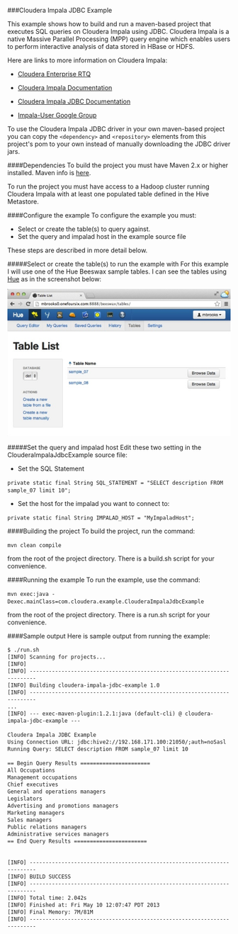 ###Cloudera Impala JDBC Example

This example shows how to build and run a maven-based project that executes SQL queries on Cloudera Impala using JDBC. 
Cloudera Impala is a native Massive Parallel Processing (MPP) query engine which enables users to perform interactive analysis of data stored in HBase or HDFS. 

Here are links to more information on Cloudera Impala:

- [Cloudera Enterprise RTQ](http://www.cloudera.com/content/cloudera/en/products/cloudera-enterprise-core/cloudera-enterprise-RTQ.html) 

- [Cloudera Impala Documentation](http://www.cloudera.com/content/support/en/documentation/cloudera-impala/cloudera-impala-documentation-v1-latest.html)

- [Cloudera Impala JDBC Documentation](http://www.cloudera.com/content/cloudera-content/cloudera-docs/Impala/latest/Installing-and-Using-Impala/ciiu_impala_jdbc.html)

- [Impala-User Google Group](https://groups.google.com/a/cloudera.org/forum/?fromgroups#!forum/impala-user)

 
 
To use the Cloudera Impala JDBC driver in your own maven-based project you can copy the `<dependency>` and `<repository>` elements from this project's pom to your own instead of manually downloading the JDBC driver jars.




####Dependencies
To build the project you must have Maven 2.x or higher installed.  Maven info is [here](http://maven.apache.org).

To run the project you must have access to a Hadoop cluster running Cloudera Impala with at least one populated table defined in the Hive Metastore.


####Configure the example
To configure the example you must:

- Select or create the table(s) to query against.
- Set the query and impalad host in the example source file

These steps are described in more detail below.





#####Select or create the table(s) to run the example with
For this example I will use one of the Hue Beeswax sample tables.  I can see the tables using [Hue](http://gethue.com) as in the screenshot below:  


![Hue Table List](images/HueTableList.jpg)

#####Set the query and impalad host
Edit these two setting in the ClouderaImpalaJdbcExample source file:

- Set the SQL Statement

`private static final String SQL_STATEMENT = "SELECT description FROM sample_07 limit 10";`
	
- Set the host for the impalad you want to connect to: 

`private static final String IMPALAD_HOST = "MyImpaladHost";`


####Building the project
To build the project, run the command:

`mvn clean compile`

from the root of the project directory.   There is a build.sh script for your convenience.

####Running the example
To run the example, use the command:

`mvn exec:java -Dexec.mainClass=com.cloudera.example.ClouderaImpalaJdbcExample` 

from the root of the project directory.  There is a run.sh script for your convenience.

####Sample output
Here is sample output from running the example:

    $ ./run.sh
    [INFO] Scanning for projects...
    [INFO]                                                                         
    [INFO] ------------------------------------------------------------------------
    [INFO] Building cloudera-impala-jdbc-example 1.0
    [INFO] ------------------------------------------------------------------------ 
    ...
    [INFO] --- exec-maven-plugin:1.2.1:java (default-cli) @ cloudera-impala-jdbc-example ---
    
    Cloudera Impala JDBC Example
    Using Connection URL: jdbc:hive2://192.168.171.100:21050/;auth=noSasl
    Running Query: SELECT description FROM sample_07 limit 10
    
    == Begin Query Results ======================
    All Occupations
    Management occupations
    Chief executives
    General and operations managers
    Legislators
    Advertising and promotions managers
    Marketing managers
    Sales managers
    Public relations managers
    Administrative services managers
    == End Query Results =======================


    [INFO] ------------------------------------------------------------------------
    [INFO] BUILD SUCCESS
    [INFO] ------------------------------------------------------------------------
    [INFO] Total time: 2.042s
    [INFO] Finished at: Fri May 10 12:07:47 PDT 2013
    [INFO] Final Memory: 7M/81M
    [INFO] ------------------------------------------------------------------------


